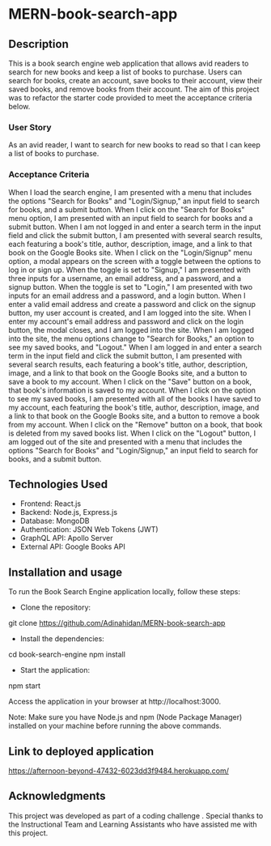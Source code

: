 # MERN-book-search-app

## Description

This is a book search engine web application that allows avid readers to search for new books and keep a list of books to purchase. Users can search for books, create an account, save books to their account, view their saved books, and remove books from their account. The aim of this project was to refactor the starter code provided to meet the acceptance criteria below.


### User Story
As an avid reader, I want to search for new books to read so that I can keep a list of books to purchase.

### Acceptance Criteria
When I load the search engine, I am presented with a menu that includes the options "Search for Books" and "Login/Signup," an input field to search for books, and a submit button.
When I click on the "Search for Books" menu option, I am presented with an input field to search for books and a submit button.
When I am not logged in and enter a search term in the input field and click the submit button, I am presented with several search results, each featuring a book's title, author, description, image, and a link to that book on the Google Books site.
When I click on the "Login/Signup" menu option, a modal appears on the screen with a toggle between the options to log in or sign up.
When the toggle is set to "Signup," I am presented with three inputs for a username, an email address, and a password, and a signup button.
When the toggle is set to "Login," I am presented with two inputs for an email address and a password, and a login button.
When I enter a valid email address and create a password and click on the signup button, my user account is created, and I am logged into the site.
When I enter my account's email address and password and click on the login button, the modal closes, and I am logged into the site.
When I am logged into the site, the menu options change to "Search for Books," an option to see my saved books, and "Logout."
When I am logged in and enter a search term in the input field and click the submit button, I am presented with several search results, each featuring a book's title, author, description, image, and a link to that book on the Google Books site, and a button to save a book to my account.
When I click on the "Save" button on a book, that book's information is saved to my account.
When I click on the option to see my saved books, I am presented with all of the books I have saved to my account, each featuring the book's title, author, description, image, and a link to that book on the Google Books site, and a button to remove a book from my account.
When I click on the "Remove" button on a book, that book is deleted from my saved books list.
When I click on the "Logout" button, I am logged out of the site and presented with a menu that includes the options "Search for Books" and "Login/Signup," an input field to search for books, and a submit button.


## Technologies Used

* Frontend: React.js
* Backend: Node.js, Express.js
* Database: MongoDB
* Authentication: JSON Web Tokens (JWT)
* GraphQL API: Apollo Server
* External API: Google Books API


## Installation and usage

To run the Book Search Engine application locally, follow these steps:


* Clone the repository:

git clone https://github.com/Adinahidan/MERN-book-search-app

* Install the dependencies:

cd book-search-engine
npm install

* Start the application:

npm start

Access the application in your browser at http://localhost:3000.

Note: Make sure you have Node.js and npm (Node Package Manager) installed on your machine before running the above commands.


## Link to deployed application

https://afternoon-beyond-47432-6023dd3f9484.herokuapp.com/



## Acknowledgments

This project was developed as part of a coding challenge .
Special thanks to the  Instructional Team and Learning Assistants who have assisted me with this project.


